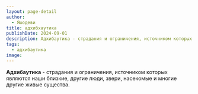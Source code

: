 ```yaml
---
layout: page-detail
author:
  - Яшодеви
title: адхибхаутика
publishDate: 2024-09-01
description: Адхибаутика - страдания и ограничения, источником которых являются наши близкие, другие люди, звери, насекомые и многие другие живые существа.
tags:
  - адхибаутика
image:
---
```

**Адхибаутика** - страдания и ограничения, источником которых являются наши близкие, другие люди, звери, насекомые и многие другие живые существа.


